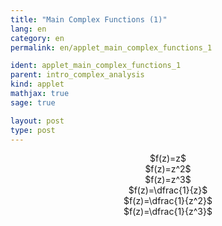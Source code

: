 ```yaml
---
title: "Main Complex Functions (1)"
lang: en
category: en
permalink: en/applet_main_complex_functions_1

ident: applet_main_complex_functions_1
parent: intro_complex_analysis
kind: applet
mathjax: true
sage: true

layout: post
type: post
---
```


<center>$f(z)=z$</center>

<div class="sage" align="center"><script type="text/x-sage">
complex_plot(x, (-4, 4), (-3, 3), aspect_ratio=1)
</script></div>

<center>$f(z)=z^2$</center>

<div class="sage" align="center"><script type="text/x-sage">
complex_plot(x^2, (-4, 4), (-3, 3), aspect_ratio=1)
</script></div>

<center>$f(z)=z^3$</center>

<div class="sage" align="center"><script type="text/x-sage">
complex_plot(x^3, (-4, 4), (-3, 3), aspect_ratio=1)
</script></div>

<center>$f(z)=\dfrac{1}{z}$</center>

<div class="sage" align="center"><script type="text/x-sage">
complex_plot(1/x, (-4, 4), (-3, 3), aspect_ratio=1)
</script></div>

<center>$f(z)=\dfrac{1}{z^2}$</center>

<div class="sage" align="center"><script type="text/x-sage">
complex_plot(1/x^2, (-4, 4), (-3, 3), aspect_ratio=1)
</script></div>

<center>$f(z)=\dfrac{1}{z^3}$</center>

<div class="sage" align="center"><script type="text/x-sage">
complex_plot(1/x^3, (-4, 4), (-3, 3), aspect_ratio=1)
</script></div>


